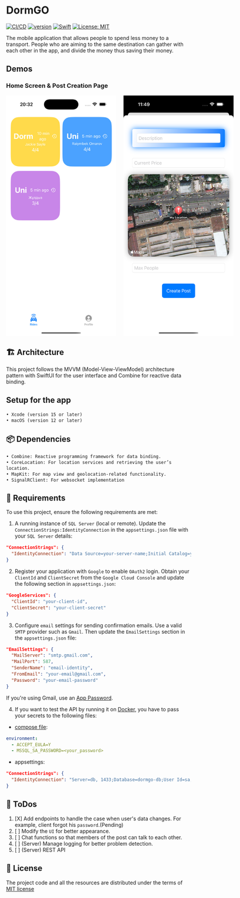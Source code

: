 # DormGO
[![CI/CD](https://github.com/blendereru/DormGO/actions/workflows/release.yml/badge.svg)](https://github.com/blendereru/DormGO/actions/workflows/release.yml)
<a href="https://dotnet.microsoft.com/en-us/"><img src="https://img.shields.io/badge/version-8.0-600aa6?style=flat&logo=dotnet&link=https://dotnet.microsoft.com/en-us/" alt="version" /></a>
<a href="https://www.swift.org/"><img src="https://img.shields.io/badge/Swift-5.0-e35424?style=flat&logo=swift&logoColor=white&link=https://www.swift.org/" alt="Swift" /></a>
[![License: MIT](https://img.shields.io/badge/license-MIT-blue.svg)](https://opensource.org/licenses/MIT)

The mobile application that allows people to spend less money to a transport. People who are aiming to the
same destination can gather with each other in the app, and divide the money thus saving their money.
## Demos
### Home Screen & Post Creation Page
<div style="display: flex; gap: 20px;">
  <img src="resources/screen.jpg" width="300" />
  <img src="resources/screen2.png" width="300" />
</div>

## 🏗️ Architecture
This project follows the MVVM (Model-View-ViewModel) architecture pattern with SwiftUI for the user interface and Combine for reactive data binding.

## Setup for the app
    • Xcode (version 15 or later)
    • macOS (version 12 or later)
## 📦 Dependencies
    • Combine: Reactive programming framework for data binding.
    • CoreLocation: For location services and retrieving the user’s location.
    • MapKit: For map view and geolocation-related functionality.
    • SignalRClient: For websocket implementation
## 🚨 Requirements
To use this project, ensure the following requirements are met:
1. A running instance of `SQL Server` (local or remote). Update the `ConnectionStrings:IdentityConnection` in the
`appsettings.json` file with your `SQL Server` details:
```json
"ConnectionStrings": {
  "IdentityConnection": "Data Source=your-server-name;Initial Catalog=your-database-name;Integrated Security=True;"
}
```
2. Register your application with `Google` to enable `OAuth2` login. Obtain your `ClientId` and `ClientSecret` from the `Google Cloud Console` and
update the following section in `appsettings.json`:
```json
"GoogleServices": {
  "ClientId": "your-client-id",
  "ClientSecret": "your-client-secret"
}
```
3. Configure `email` settings for sending confirmation emails. Use a valid `SMTP` provider such as `Gmail`. Then
update the `EmailSettings` section in the `appsettings.json` file:
```json
"EmailSettings": {
  "MailServer": "smtp.gmail.com",
  "MailPort": 587,
  "SenderName": "email-identity",
  "FromEmail": "your-email@gmail.com",
  "Password": "your-email-password"
}
```
If you're using Gmail, use an [App Password](https://support.google.com/accounts/answer/185833?hl=en).

4. If you want to test the API by running it on [Docker](https://www.docker.com/get-started/),
you have to pass your secrets to the following files:
* [compose file](https://github.com/blendereru/LoginForm/blob/1c92e0acf566d70069fcfa99a24913562baa6e65/compose.yaml): 
```yaml
environment:
  - ACCEPT_EULA=Y
  - MSSQL_SA_PASSWORD=<your_password>
```
* appsettings:
```json
"ConnectionStrings": {
  "IdentityConnection": "Server=db, 1433;Database=dormgo-db;User Id=sa;Password=<your_password>;TrustServerCertificate=true"
}
```
## 🎯 ToDos
1. [X] Add endpoints to handle the case when user's data changes. For example, client forgot his `password`.(Pending)
2. [ ] Modify the `UI` for better appearance.
3. [ ] Chat functions so that members of the post can talk to each other.
4. [ ] (Server) Manage logging for better problem detection.
5. [ ] (Server) REST API
## 📗 License
The project code and all the resources are distributed under the terms of [MIT license](https://github.com/blendereru/LoginForm/blob/f9ec9cd269e0b785c8a7b778e4d4f16fdb4a1427/LICENSE)

